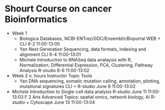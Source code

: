 # Shourt Course on cancer Bioinformatics

- Week 1	
  -   Biologica Databases, NCBI-ENTrez/GDC/Ensembl/cBioportal	WEB + CLI	6-2	11:00-13:00
  -	Yan	Next Generation Sequencing, data formats, indexing and alignment	CLI	6-4	11:00-13:01
   - Michele	Introduction to RNASeq data analaysis with R, Normalization, Differential Expression, PCA, Clustering, Pathway Analysis	R-studio	6-6	11:00-13:02
- Week 2	n. hours	Instructor	Topic 	Tools
  - Yan	DNA sequencing, somatic mutation calling, annotation, plotting, mutational signatures	CLI + R-studio	June 9	11:00-13:02
- Michele	Introduction to Single-cell data analysis	R-studio	June 11	11:00-13:03
F	2	Aris	Advanced Topics: spatial omics, network biology, AI	R-studio + Cytoscape	June 13	11:00-13:04
